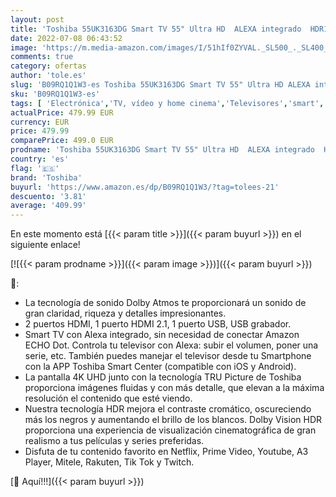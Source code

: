 ```yaml
---
layout: post
title: 'Toshiba 55UK3163DG Smart TV 55" Ultra HD  ALEXA integrado  HDR10  Dolby Vision  Dolby Atmos  Control voz  SAT  Bluetooth  comp. "Hey Google".'
date: 2022-07-08 06:43:52
image: 'https://m.media-amazon.com/images/I/51hIf0ZYVAL._SL500_._SL400_.jpg'
comments: true
category: ofertas
author: 'tole.es'
slug: 'B09RQ1Q1W3-es Toshiba 55UK3163DG Smart TV 55" Ultra HD ALEXA integrado...'
sku: 'B09RQ1Q1W3-es'
tags: [ 'Electrónica','TV, vídeo y home cinema','Televisores','smart','toshiba','tv','🇪🇸', ]
actualPrice: 479.99 EUR
currency: EUR
price: 479.99
comparePrice: 499.0 EUR
prodname: 'Toshiba 55UK3163DG Smart TV 55" Ultra HD  ALEXA integrado  HDR10  Dolby Vision  Dolby Atmos  Control voz  SAT  Bluetooth  comp. "Hey Google".'
country: 'es'
flag: '🇪🇸'
brand: 'Toshiba'
buyurl: 'https://www.amazon.es/dp/B09RQ1Q1W3/?tag=tolees-21'
descuento: '3.81'
average: '409.99'
---
```


En este momento está [{{< param title >}}]({{< param buyurl >}}) en el siguiente enlace!

[![{{< param prodname >}}]({{< param image >}})]({{< param buyurl >}})

🔎:

- La tecnología de sonido Dolby Atmos te proporcionará un sonido de gran claridad, riqueza y detalles impresionantes.
- 2 puertos HDMI, 1 puerto HDMI 2.1, 1 puerto USB, USB grabador.
- Smart TV con Alexa integrado, sin necesidad de conectar Amazon ECHO Dot. Controla tu televisor con Alexa: subir el volumen, poner una serie, etc. También puedes manejar el televisor desde tu Smartphone con la APP Toshiba Smart Center (compatible con iOS y Android).
- La pantalla 4K UHD junto con la tecnología TRU Picture de Toshiba proporciona imágenes fluidas y con más detalle, que elevan a la máxima resolución el contenido que esté viendo.
- Nuestra tecnología HDR mejora el contraste cromático, oscureciendo más los negros y aumentando el brillo de los blancos. Dolby Vision HDR proporciona una experiencia de visualización cinematográfica de gran realismo a tus películas y series preferidas.
- Disfuta de tu contenido favorito en Netflix, Prime Video, Youtube, A3 Player, Mitele, Rakuten, Tik Tok y Twitch.

[🛒 Aquí!!!]({{< param buyurl >}})
